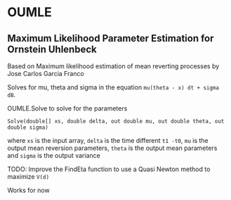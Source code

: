 # OUMLE
## Maximum Likelihood Parameter Estimation for Ornstein Uhlenbeck

Based on Maximum likelihood estimation of mean reverting processes by Jose Carlos Garcia Franco

Solves for mu, theta and sigma in the equation `mu(theta - x) dt + sigma dB`.

OUMLE.Solve to solve for the parameters

```
Solve(double[] xs, double delta, out double mu, out double theta, out double sigma)
```

where `xs` is the input array, `delta` is the time different `t1 -t0`, `mu` is the output mean reversion parameters, `theta` is the output mean parameters and `sigma` is the output variance

TODO: Improve the FindEta function to use a Quasi Newton method to maximize `V(d)`

Works for now
